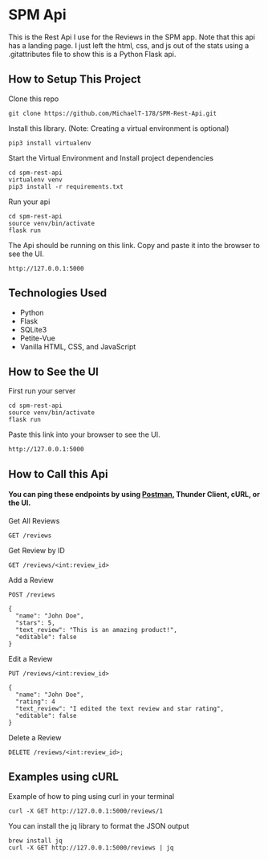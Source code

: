 # SPM Api
This is the Rest Api I use for the Reviews in the SPM app. Note that this api has a landing page. I just left the html, css, and js out of the stats using a .gitattributes file to show this is a Python Flask api.

## How to Setup This Project

Clone this repo 
```
git clone https://github.com/MichaelT-178/SPM-Rest-Api.git
```

Install this library. (Note: Creating a virtual environment is optional)
```
pip3 install virtualenv
```

Start the Virtual Environment and Install project dependencies
```
cd spm-rest-api
virtualenv venv
pip3 install -r requirements.txt
```

Run your api
```
cd spm-rest-api
source venv/bin/activate
flask run
```
The Api should be running on this link. Copy and paste it into the browser to see the UI.
```
http://127.0.0.1:5000
```

## Technologies Used
- Python
- Flask
- SQLite3
- Petite-Vue
- Vanilla HTML, CSS, and JavaScript

## How to See the UI
First run your server
```
cd spm-rest-api
source venv/bin/activate
flask run
```

Paste this link into your browser to see the UI.
```
http://127.0.0.1:5000
```

## How to Call this Api
#### You can ping these endpoints by using [Postman](https://marketplace.visualstudio.com/items?itemName=Postman.postman-for-vscode), Thunder Client, cURL, or the UI.

Get All Reviews
```
GET /reviews
```

Get Review by ID
```
GET /reviews/<int:review_id>
```

Add a Review
```
POST /reviews

{
  "name": "John Doe",
  "stars": 5,
  "text_review": "This is an amazing product!",
  "editable": false
}
```

Edit a Review
```
PUT /reviews/<int:review_id>

{
  "name": "John Doe",
  "rating": 4
  "text_review": "I edited the text review and star rating",
  "editable": false
}
```

Delete a Review
```
DELETE /reviews/<int:review_id>;
```

## Examples using cURL

Example of how to ping using curl in your terminal
```
curl -X GET http://127.0.0.1:5000/reviews/1
```

You can install the jq library to format the JSON output
```
brew install jq
curl -X GET http://127.0.0.1:5000/reviews | jq
```


